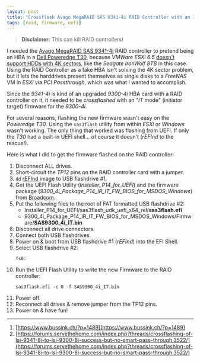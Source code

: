 ```yaml
---
layout: post
title: "Crossflash Avago MegaRAID SAS 9341-4i RAID Controller with an IT-mode firmware on a Dell Poweredge T30"
tags: [raid, firmware, uefi]
---
```


> **Disclaimer:** This can kill RAID controllers!

I needed the [Avago MegaRAID SAS 9341-4i](https://www.broadcom.com/products/storage/raid-controllers/megaraid-sas-9341-4i) RAID controller to pretend being an HBA in a [Dell Poweredge T30](http://www.dell.com/en-us/work/shop/productdetails/poweredge-t30), because *VMWare ESXi 6.5* [doesn't support HDDs with 4K sectors](https://kb.vmware.com/selfservice/microsites/search.do?language=en_US&cmd=displayKC&externalId=2091600), like the *Seagate IronWolf 8TB* in this case. Using the RAID Controller as a fake HBA isn't solving the 4K sector problem, but it lets the harddrives present themselves as single disks to a *FreeNAS* VM in *ESXi* via *PCI Passthrough*, which was what I wanted to accomplish.

Since the *9341-4i* is kind of an upgraded *9300-4i* HBA card with a RAID controller on it, it needed to be *crossflashed* with an "*IT* mode" (initiator target) firmware for the *9300-4i*.

For several reasons, flashing the new firmware wasn't easy on the *Poweredge T30*. Using the `sas3flash` utility from within *ESXi* or *Windows* wasn't working. The only thing that worked was flashing from UEFI. If only the *T30* had a built-in UEFI shell... of course it doesn't (*rEFInd* to the rescue!).

Here is what I did to get the firmware flashed on the RAID controller:

1. Disconnect ALL drives.
2. Short-circuit the *TP12* pins on the RAID controller card with a jumper.
3. `dd` [rEFInd](https://sourceforge.net/projects/refind/files/0.10.7/refind-flashdrive-0.10.7.zip/download) image to USB flashdrive #1.
4. Get the UEFI Flash Utility (*Installer_P14_for_UEFI*) and the firmware package (*9300_4i_Package_P14_IR_IT_FW_BIOS_for_MSDOS_Windows*) from [Broadcom](https://www.broadcom.com/products/storage/host-bus-adapters/sas-9300-4i?pname=MGA-43728#downloads).
5. Put the following files to the root of FAT formatted USB flashdrive #2:
   - Installer_P14_for_UEFI/sas3flash_udk_uefi_x64_rel/**sas3flash.efi**
   - 9300_4i_Package_P14_IR_IT_FW_BIOS_for_MSDOS_Windows/Firmware/**SAS9300_4i_IT.bin**
6. Disconnect all drive connectors.
7. Connect both USB flashdrives.
8. Power on & boot from USB flashdrive #1 (*rEFInd*) into the EFI Shell.
9. Select USB flashdrive #2:
   ```
   fs0:
   ```
10. Run the UEFI Flash Utility to write the new Firmware to the RAID controller:
    ```
    sas3flash.efi -c 0 -f SAS9300_4i_IT.bin
    ```
11. Power off.
12. Reconnect all drives & remove jumper from the TP12 pins.
13. Power on & have fun!

---
1. [https://www.bussink.ch/?p=1489](https://www.bussink.ch/?p=1489)
2. [https://forums.servethehome.com/index.php?threads/crossflashing-of-lsi-9341-8i-to-lsi-9300-8i-success-but-no-smart-pass-through.3522/](https://forums.servethehome.com/index.php?threads/crossflashing-of-lsi-9341-8i-to-lsi-9300-8i-success-but-no-smart-pass-through.3522/)
